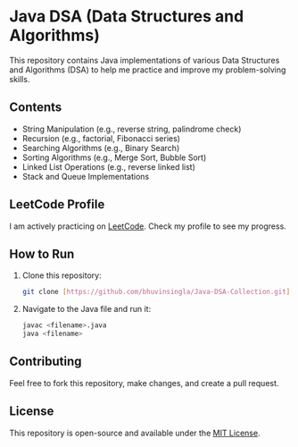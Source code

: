 # Java DSA (Data Structures and Algorithms)

This repository contains Java implementations of various Data Structures and Algorithms (DSA) to help me practice and improve my problem-solving skills.

## Contents
- String Manipulation (e.g., reverse string, palindrome check)
- Recursion (e.g., factorial, Fibonacci series)
- Searching Algorithms (e.g., Binary Search)
- Sorting Algorithms (e.g., Merge Sort, Bubble Sort)
- Linked List Operations (e.g., reverse linked list)
- Stack and Queue Implementations

## LeetCode Profile

I am actively practicing on [LeetCode](https://leetcode.com/u/bhuvinsingla/). Check my profile to see my progress.

## How to Run

1. Clone this repository:
    ```bash
    git clone [https://github.com/bhuvinsingla/Java-DSA-Collection.git]
    ```

2. Navigate to the Java file and run it:
    ```bash
    javac <filename>.java
    java <filename>
    ```

## Contributing

Feel free to fork this repository, make changes, and create a pull request.

## License

This repository is open-source and available under the [MIT License](LICENSE).
